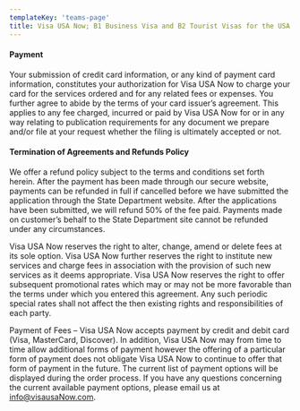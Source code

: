 ```yaml
---
templateKey: 'teams-page'
title: Visa USA Now; B1 Business Visa and B2 Tourist Visas for the USA
---
```

#### Payment
Your submission of credit card information, or any kind of payment card information, constitutes your authorization for Visa USA Now to charge your card for the services ordered and for any related fees or expenses. You further agree to abide by the terms of your card issuer’s agreement. This applies to any fee charged, incurred or paid by Visa USA Now for or in any way relating to publication requirements for any document we prepare and/or file at your request whether the filing is ultimately accepted or not.

#### Termination of Agreements and Refunds Policy
We offer a refund policy subject to the terms and conditions set forth herein. After the payment has been made through our secure website, payments can be refunded in full if cancelled before we have submitted the application through the State Department website. After the applications have been submitted, we will refund 50% of the fee paid. Payments made on customer’s behalf to the State Department site cannot be refunded under any circumstances.

Visa USA Now reserves the right to alter, change, amend or delete fees at its sole option. Visa USA Now further reserves the right to institute new services and charge fees in association with the provision of such new services as it deems appropriate. Visa USA Now reserves the right to offer subsequent promotional rates which may or may not be more favorable than the terms under which you entered this agreement. Any such periodic special rates shall not affect the then existing rights and responsibilities of each party.

Payment of Fees – Visa USA Now accepts payment by credit and debit card (Visa, MasterCard, Discover). In addition, Visa USA Now may from time to time allow additional forms of payment however the offering of a particular form of payment does not obligate Visa USA Now to continue to offer that form of payment in the future. The current list of payment options will be displayed during the order process. If you have any questions concerning the current available payment options, please email us at info@visausaNow.com.